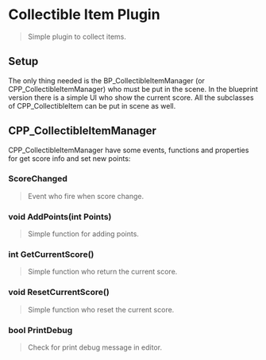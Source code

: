 ﻿# Collectible Item Plugin

> Simple plugin to collect items.

## Setup

The only thing needed is the BP_CollectibleItemManager (or CPP_CollectibleItemManager) who must be put in the scene.
In the blueprint version there is a simple UI who show the current score.
All the subclasses of CPP_CollectibleItem can be put in scene as well.

## CPP_CollectibleItemManager

CPP_CollectibleItemManager have some events, functions and properties for get score info and set new points:

### ScoreChanged

> Event who fire when score change.

### void AddPoints(int Points)

> Simple function for adding points.

### int GetCurrentScore()

> Simple function who return the current score.

### void ResetCurrentScore()

> Simple function who reset the current score.

### bool PrintDebug

> Check for print debug message in editor.